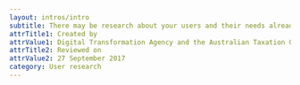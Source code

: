 ```yaml
---
layout: intros/intro
subtitle: There may be research about your users and their needs already available to you within your organisation.
attrTitle1: Created by
attrValue1: Digital Transformation Agency and the Australian Taxation Office
attrTitle2: Reviewed on
attrValue2: 27 September 2017
category: User research
---
```

